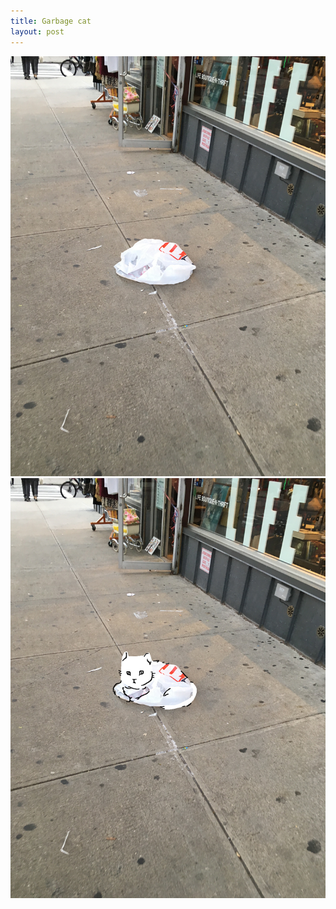 ```yaml
---
title: Garbage cat
layout: post
---
```


![A photo of a trash bag](/assets/2017-05-29-garbage-cat-01.jpg)
![Now the trash bag is a cat](/assets/2017-05-29-garbage-cat-02.jpg)